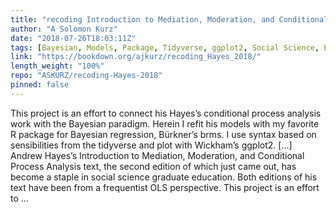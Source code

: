 ```yaml
---
title: "recoding Introduction to Mediation, Moderation, and Conditional Process Analysis"
author: "A Solomon Kurz"
date: "2018-07-26T18:03:11Z"
tags: [Bayesian, Models, Package, Tidyverse, ggplot2, Social Science, Education]
link: "https://bookdown.org/ajkurz/recoding_Hayes_2018/"
length_weight: "100%"
repo: "ASKURZ/recoding-Hayes-2018"
pinned: false
---
```


This project is an effort to connect his Hayes’s conditional process analysis work with the Bayesian paradigm. Herein I refit his models with my favorite R package for Bayesian regression, Bürkner’s brms. I use syntax based on sensibilities from the tidyverse and plot with Wickham’s ggplot2. [...] Andrew Hayes’s Introduction to Mediation, Moderation, and Conditional Process Analysis text, the second edition of which just came out, has become a staple in social science graduate education. Both editions of his text have been from a frequentist OLS perspective. This project is an effort to ...
